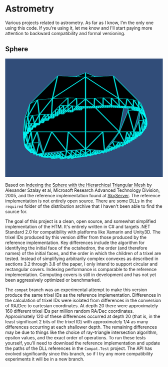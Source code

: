 # Astrometry

Various projects related to astrometry. As far as I know, I'm the only one using this code. If you're using it, let me know and I'll start paying more attention to backward compatibility and formal versioning.

## Sphere

![visualization of a round cover](example.png)

Based on [Indexing the Sphere with the Hierarchical Triangular Mesh](https://arxiv.org/ftp/cs/papers/0701/0701164.pdf) by Alexander Szalay et al, Microsoft Research Advanced Technology Division, 2005, and the reference implementation found at [SkyServer](http://www.skyserver.org/htm/). The reference implementation is not entirely open source. There are some DLLs in the `required` folder of the distribution archive that I haven't been able to find the source for.

The goal of this project is a clean, open source, and somewhat simplified implementation of the HTM. It's entirely written in C# and targets .NET Standard 2.0 for compatibility with platforms like Xamarin and Unity3D. The trixel IDs produced by this version differ from those produced by the reference implementation. Key differences include the algorithm for identifying the initial face of the octahedron, the order (and therefore names) of the initial faces, and the order in which the children of a trixel are tested. Instead of simplifying arbitrarily complex convexes as described in sections 3.2 through 3.8 of the paper, I only intend to support circular and rectangular covers. Indexing performance is comparable to the reference implementation. Computing covers is still in development and has not yet been aggressively optimized or benchmarked.

The `compat` branch was an experimental attempt to make this version produce the same trixel IDs as the reference implementation. Differences in the calculation of trixel IDs were isolated from differences in the conversion of RA/Dec to cartesian coordinates. At depth 20 there were approximately 160 different trixel IDs per million random RA/Dec coordinates. Approximately 120 of these differences occurred at depth 20 (that is, in the least significant 2 bits of the trixel ID) with approximately 1/4 as many differences occurring at each shallower depth. The remaining differences may be due to things like the choice of ray-triangle intersection algorithm, epsilon values, and the exact order of operations. To run these tests yourself, you'll need to download the reference implementation and update the paths of the DLL references in the `Compat.Test` project. The API has evolved significantly since this branch, so if I try any more compatibility experiments it will be in a new branch.